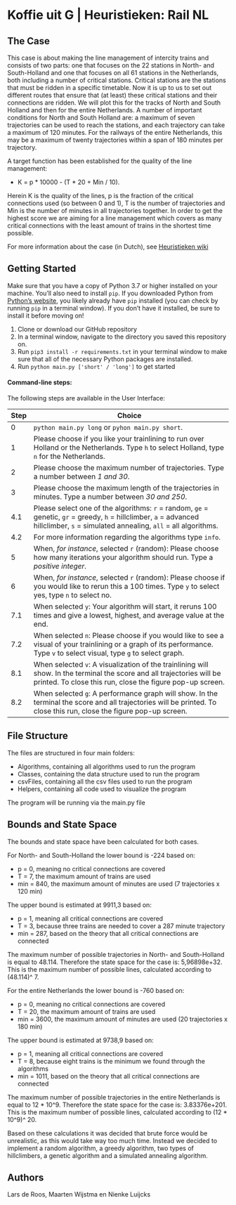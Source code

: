 # Koffie uit G | Heuristieken: Rail NL 

## The Case
This case is about making the line management of intercity trains and consists of two parts: one that focuses on the 22 stations in North- and South-Holland and one that focuses on all 61 stations in the Netherlands, both including a number of critical stations. Critical stations are the stations that must be ridden in a specific timetable. Now it is up to us to set out different routes that ensure that (at least) these critical stations and their connections are ridden. We will plot this for the tracks of North and South Holland and then for the entire Netherlands. A number of important conditions for North and South Holland are: a maximum of seven trajectories can be used to reach the stations, and each trajectory can take a maximum of 120 minutes. For the railways of the entire Netherlands, this may be a maximum of twenty trajectories within a span of 180 minutes per trajectory.

A target function has been established for the quality of the line management: 
- K = p * 10000 - (T * 20 + Min / 10).

Herein K is the quality of the lines, p is the fraction of the critical connections used (so between 0 and 1), T is the number of trajectories and Min is the number of minutes in all trajectories together. In order to get the highest score we are aiming for a line management which covers as many critical connections with the least amount of trains in the shortest time possible. 

For more information about the case (in Dutch), see [Heuristieken wiki](http://heuristieken.nl/wiki/index.php?title=RailNL)

## Getting Started
Make sure that you have a copy of Python 3.7 or higher installed on your machine. You’ll also need to install `pip`. If you downloaded Python from [Python’s website](https://www.python.org/downloads/), you likely already have `pip` installed (you can check by running `pip` in a terminal window). If you don’t have it installed, be sure to install it before moving on!
1. Clone or download our GitHub repository 
2. In a terminal window, navigate to the directory you saved this repository on.
3. Run `pip3 install -r requirements.txt` in your terminal window to make sure that all of the necessary Python packages are installed.
4. Run `python main.py ['short' / 'long']` to get started

#### Command-line steps:

The following steps are available in the User Interface:

| Step | Choice|
|--------|------------------------------|
| 0 | `python main.py long` or `pyhon main.py short`. |
| 1 | Please choose if you like your trainlining to run over Holland or the Netherlands. Type `h` to select Holland, type `n` for the Netherlands. |
| 2 | Please choose the maximum number of trajectories. Type a number between *1 and 30*. |
| 3 | Please choose the maximum length of the trajectories in minutes. Type a number between *30 and 250*. |
| 4.1 | Please select one of the algorithms: `r` = random, `ge` = genetic, `gr` = greedy, `h` = hillclimber, `a` = advanced hillclimber, `s` = simulated annealing, `all` = all algorithms. 
| 4.2 | For more information regarding the algorithms type `info`. |
| 5 | When, *for instance*, selected `r` (random): Please choose how many iterations your algorithm should run. Type a *positive integer*. |
| 6 | When, *for instance*, selected `r` (random): Please choose if you would like to rerun this a 100 times. Type `y` to select yes, type `n` to select no. |
| 7.1 | When selected `y`: Your algorithm will start, it reruns 100 times and give a lowest, highest, and average value at the end.
| 7.2 | When selected `n`: Please choose if you would like to see a visual of your trainlining or a graph of its performance. Type `v` to select visual, type `g` to select graph. |
| 8.1 | When selected `v`: A visualization of the trainlining will show. In the terminal the score and all trajectories will be printed. To close this run, close the figure pop-up screen.
| 8.2 | When selected `g`: A performance graph will show. In the terminal the score and all trajectories will be printed. To close this run, close the figure pop-up screen. |

## File Structure
The files are structured in four main folders:
- Algorithms, containing all algorithms used to run the program
- Classes, containing the data structure used to run the program
- csvFiles, containing all the csv files used to run the program
- Helpers,  containing all code used to visualize the program

The program will be running via the main.py file

## Bounds and State Space
The bounds and state space have been calculated for both cases. 

For North- and South-Holland the lower bound is -224 based on:
- p = 0, meaning no critical connections are covered
- T = 7, the maximum amount of trains are used
- min = 840, the maximum amount of minutes are used (7 trajectories x 120 min)

The upper bound is estimated at 9911,3 based on:
- p = 1, meaning all critical connections are covered
- T = 3, because three trains are needed to cover a 287 minute trajectory
- min = 287,  based on the theory that all critical connections are connected

The maximum number of possible trajectories in North- and South-Holland is equal to 48.114. Therefore the state space for the case is: 5,96898e+32. This is the maximum number of possible lines, calculated according to (48.114)^ 7. 


For the entire Netherlands the lower bound is -760 based on:
- p = 0, meaning no critical connections are covered
- T = 20, the maximum amount of trains are used
- min = 3600,  the maximum amount of minutes are used (20 trajectories x 180 min)

The upper bound is estimated at 9738,9 based on:
- p = 1, meaning all critical connections are covered
- T = 8, because eight trains is the minimum we found through the algorithms
- min = 1011, based on the theory that all critical connections are connected

The maximum number of possible trajectories in the entire Netherlands is equal to 12 * 10^9. Therefore the state space for the case is: 3.83376e+201. This is the maximum number of possible lines, calculated according to (12 * 10^9)^ 20. 

Based on these calculations it was decided that brute force would be unrealistic, as this would take way too much time. Instead we decided to implement a random algorithm, a greedy algorithm, two types of hillclimbers, a genetic algorithm and a simulated annealing algorithm.

## Authors
Lars de Roos, Maarten Wijstma en Nienke Luijcks
